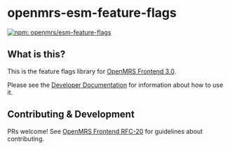 # openmrs-esm-feature-flags

[![npm: openmrs/esm-feature-flags](https://img.shields.io/npm/v/@openmrs/esm-feature-flags)](https://www.npmjs.com/package/@openmrs/esm-feature-flags)

## What is this?

This is the feature flags library for [OpenMRS Frontend 3.0](https://wiki.openmrs.org/display/projects/OpenMRS+3.0%3A+A+Frontend+Framework+that+enables+collaboration+and+better+User+Experience).

Please see the [Developer Documentation](https://o3-docs.openmrs.org/docs/configuration-system)
for information about how to use it.

## Contributing & Development

PRs welcome! See
[OpenMRS Frontend RFC-20](https://github.com/openmrs/openmrs-rfc-frontend/blob/master/text/0020-contributing-guidelines.md#contributing-guidelines)
for guidelines about contributing.
